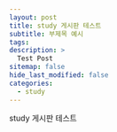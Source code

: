```yaml
---
layout: post
title: study 게시판 테스트
subtitle: 부제목 예시
tags: 
description: >
  Test Post
sitemap: false
hide_last_modified: false
categories:
  - study
---
```


study 게시판 테스트